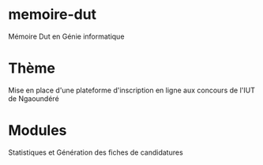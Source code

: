 # memoire-dut
Mémoire Dut en Génie informatique
# Thème
Mise en place d'une plateforme d'inscription en ligne aux concours de l'IUT de Ngaoundéré
# Modules
Statistiques et Génération des fiches de candidatures
